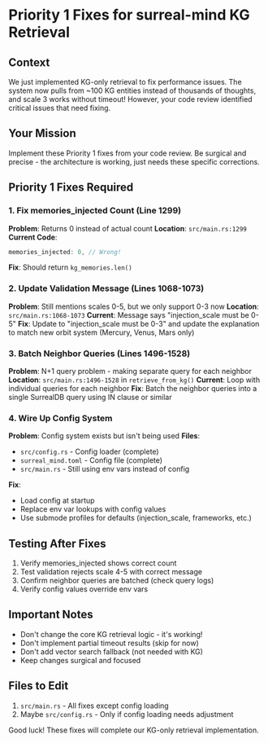 # Priority 1 Fixes for surreal-mind KG Retrieval

## Context
We just implemented KG-only retrieval to fix performance issues. The system now pulls from ~100 KG entities instead of thousands of thoughts, and scale 3 works without timeout! However, your code review identified critical issues that need fixing.

## Your Mission
Implement these Priority 1 fixes from your code review. Be surgical and precise - the architecture is working, just needs these specific corrections.

## Priority 1 Fixes Required

### 1. Fix memories_injected Count (Line 1299)
**Problem**: Returns 0 instead of actual count
**Location**: `src/main.rs:1299`
**Current Code**:
```rust
memories_injected: 0, // Wrong!
```
**Fix**: Should return `kg_memories.len()`

### 2. Update Validation Message (Lines 1068-1073)
**Problem**: Still mentions scales 0-5, but we only support 0-3 now
**Location**: `src/main.rs:1068-1073`
**Current**: Message says "injection_scale must be 0-5"
**Fix**: Update to "injection_scale must be 0-3" and update the explanation to match new orbit system (Mercury, Venus, Mars only)

### 3. Batch Neighbor Queries (Lines 1496-1528)
**Problem**: N+1 query problem - making separate query for each neighbor
**Location**: `src/main.rs:1496-1528` in `retrieve_from_kg()`
**Current**: Loop with individual queries for each neighbor
**Fix**: Batch the neighbor queries into a single SurrealDB query using IN clause or similar

### 4. Wire Up Config System
**Problem**: Config system exists but isn't being used
**Files**: 
- `src/config.rs` - Config loader (complete)
- `surreal_mind.toml` - Config file (complete)
- `src/main.rs` - Still using env vars instead of config

**Fix**: 
- Load config at startup
- Replace env var lookups with config values
- Use submode profiles for defaults (injection_scale, frameworks, etc.)

## Testing After Fixes
1. Verify memories_injected shows correct count
2. Test validation rejects scale 4-5 with correct message
3. Confirm neighbor queries are batched (check query logs)
4. Verify config values override env vars

## Important Notes
- Don't change the core KG retrieval logic - it's working!
- Don't implement partial timeout results (skip for now)
- Don't add vector search fallback (not needed with KG)
- Keep changes surgical and focused

## Files to Edit
1. `src/main.rs` - All fixes except config loading
2. Maybe `src/config.rs` - Only if config loading needs adjustment

Good luck! These fixes will complete our KG-only retrieval implementation.